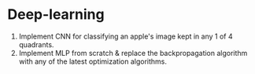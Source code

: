 # Deep-learning
1. Implement CNN for classifying an apple's image kept in any 1 of 4 quadrants.
2. Implement MLP from scratch & replace the backpropagation algorithm with any of the latest optimization algorithms. 
